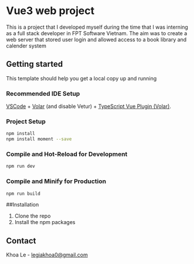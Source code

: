 # Vue3 web project
This is a project that I developed myself during the time that I was interning as a full stack developer in FPT Software Vietnam. 
The aim was to create a web server that stored user login and allowed access to a book library and calender system

## Getting started

This template should help you get a local copy up and running

### Recommended IDE Setup

[VSCode](https://code.visualstudio.com/) + [Volar](https://marketplace.visualstudio.com/items?itemName=Vue.volar) (and disable Vetur) + [TypeScript Vue Plugin (Volar)](https://marketplace.visualstudio.com/items?itemName=Vue.vscode-typescript-vue-plugin).

### Project Setup

```sh
npm install
npm install moment --save
```

### Compile and Hot-Reload for Development

```sh
npm run dev
```

### Compile and Minify for Production

```sh
npm run build
```

##Installation

1. Clone the repo
2. Install the npm packages

## Contact

Khoa Le - legiakhoa0@gmail.com
